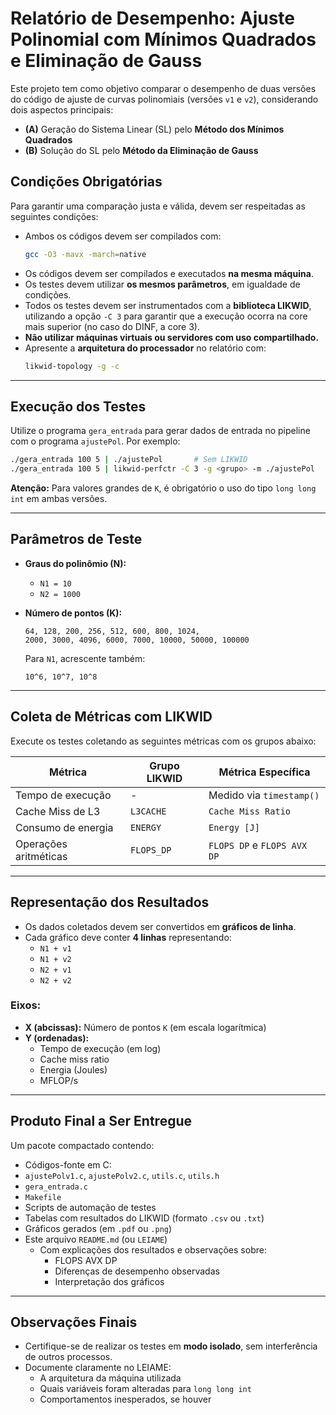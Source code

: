 # Relatório de Desempenho: Ajuste Polinomial com Mínimos Quadrados e Eliminação de Gauss

Este projeto tem como objetivo comparar o desempenho de duas versões do código de ajuste de curvas polinomiais (versões `v1` e `v2`), considerando dois aspectos principais:

- **(A)** Geração do Sistema Linear (SL) pelo **Método dos Mínimos Quadrados**
- **(B)** Solução do SL pelo **Método da Eliminação de Gauss**

## Condições Obrigatórias

Para garantir uma comparação justa e válida, devem ser respeitadas as seguintes condições:

- Ambos os códigos devem ser compilados com:
  ```bash
  gcc -O3 -mavx -march=native
  ```
- Os códigos devem ser compilados e executados **na mesma máquina**.
- Os testes devem utilizar **os mesmos parâmetros**, em igualdade de condições.
- Todos os testes devem ser instrumentados com a **biblioteca LIKWID**, utilizando a opção `-C 3` para garantir que a execução ocorra na core mais superior (no caso do DINF, a core 3).
- **Não utilizar máquinas virtuais ou servidores com uso compartilhado.**
- Apresente a **arquitetura do processador** no relatório com:
  ```bash
  likwid-topology -g -c
  ```

---

## Execução dos Testes

Utilize o programa `gera_entrada` para gerar dados de entrada no pipeline com o programa `ajustePol`. Por exemplo:

```bash
./gera_entrada 100 5 | ./ajustePol       # Sem LIKWID
./gera_entrada 100 5 | likwid-perfctr -C 3 -g <grupo> -m ./ajustePol   # Com LIKWID
```

**Atenção:** Para valores grandes de `K`, é obrigatório o uso do tipo `long long int` em ambas versões.

---

## Parâmetros de Teste

- **Graus do polinômio (N):**
  - `N1 = 10`
  - `N2 = 1000`

- **Número de pontos (K):**

  ```
  64, 128, 200, 256, 512, 600, 800, 1024,
  2000, 3000, 4096, 6000, 7000, 10000, 50000, 100000
  ```

  Para `N1`, acrescente também:
  ```
  10^6, 10^7, 10^8
  ```

---

## Coleta de Métricas com LIKWID

Execute os testes coletando as seguintes métricas com os grupos abaixo:

| Métrica                  | Grupo LIKWID | Métrica Específica             |
|--------------------------|--------------|---------------------------------|
| Tempo de execução        | -            | Medido via `timestamp()`       |
| Cache Miss de L3         | `L3CACHE`    | `Cache Miss Ratio`             |
| Consumo de energia       | `ENERGY`     | `Energy [J]`                   |
| Operações aritméticas    | `FLOPS_DP`   | `FLOPS DP` e `FLOPS AVX DP`    |

---

## Representação dos Resultados

- Os dados coletados devem ser convertidos em **gráficos de linha**.
- Cada gráfico deve conter **4 linhas** representando:
  - `N1 + v1`
  - `N1 + v2`
  - `N2 + v1`
  - `N2 + v2`

### Eixos:
- **X (abcissas):** Número de pontos `K` (em escala logarítmica)
- **Y (ordenadas):**
  - Tempo de execução (em log)
  - Cache miss ratio
  - Energia (Joules)
  - MFLOP/s

---

## Produto Final a Ser Entregue

Um pacote compactado contendo:

- Códigos-fonte em C:
- `ajustePolv1.c`, `ajustePolv2.c`, `utils.c`, `utils.h`
- `gera_entrada.c`
- `Makefile`
- Scripts de automação de testes
- Tabelas com resultados do LIKWID (formato `.csv` ou `.txt`)
- Gráficos gerados (em `.pdf` ou `.png`)
- Este arquivo `README.md` (ou `LEIAME`)
  - Com explicações dos resultados e observações sobre:
    - FLOPS AVX DP
    - Diferenças de desempenho observadas
    - Interpretação dos gráficos

---

## Observações Finais

- Certifique-se de realizar os testes em **modo isolado**, sem interferência de outros processos.
- Documente claramente no LEIAME:
  - A arquitetura da máquina utilizada
  - Quais variáveis foram alteradas para `long long int`
  - Comportamentos inesperados, se houver